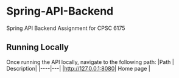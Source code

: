 # Spring-API-Backend
Spring API Backend Assignment for CPSC 6175

## Running Locally 

Once running the API locally, navigate to the following path:
|Path | Description|
|----|---|
|http://127.0.0.1:8080| Home page |
